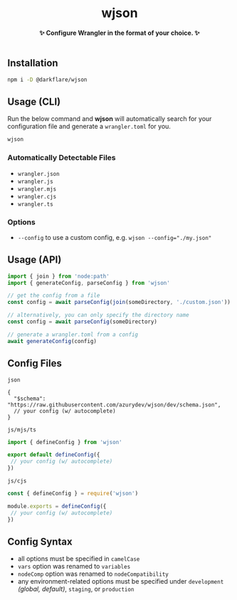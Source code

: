 <div align='center'>
<h1>wjson</h1>
<b>✨ Configure Wrangler in the format of your choice. ✨</b>
</br>
</br>
</div>

## Installation

```bash
npm i -D @darkflare/wjson
```

## Usage (CLI)

Run the below command and **wjson** will automatically search for your configuration file and generate a `wrangler.toml` for you.

```bash
wjson
```

### Automatically Detectable Files

- `wrangler.json`
- `wrangler.js`
- `wrangler.mjs`
- `wrangler.cjs`
- `wrangler.ts`

### Options

- `--config` to use a custom config, e.g. `wjson --config="./my.json"`

## Usage (API)

```javascript
import { join } from 'node:path'
import { generateConfig, parseConfig } from 'wjson'

// get the config from a file
const config = await parseConfig(join(someDirectory, './custom.json'))

// alternatively, you can only specify the directory name
const config = await parseConfig(someDirectory)

// generate a wrangler.toml from a config
await generateConfig(config)
```

## Config Files

`json`

```jsonc
{
  "$schema": "https://raw.githubusercontent.com/azurydev/wjson/dev/schema.json",
  // your config (w/ autocomplete)
}
```

`js/mjs/ts`

```javascript
import { defineConfig } from 'wjson'

export default defineConfig({
 // your config (w/ autocomplete)
})
```

`js/cjs`

```javascript
const { defineConfig } = require('wjson')

module.exports = defineConfig({
 // your config (w/ autocomplete)
})
```

## Config Syntax

- all options must be specified in `camelCase`
- `vars` option was renamed to `variables`
- `nodeComp` option was renamed to `nodeCompatibility`
- any environment-related options must be specified under `development` *(global, default)*, `staging`, or `production`
